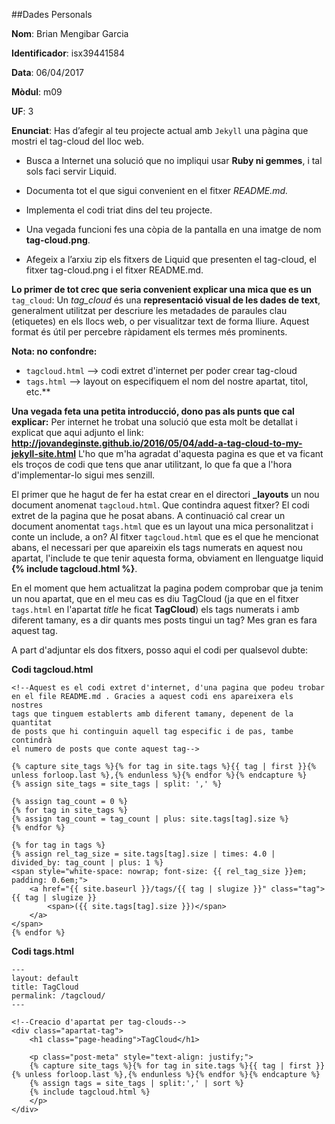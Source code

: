 ##Dades Personals

**Nom**: Brian Mengibar Garcia

**Identificador**: isx39441584

**Data**: 06/04/2017

**Mòdul**: m09

**UF**: 3

**Enunciat**: Has d’afegir al teu projecte actual amb `Jekyll` una pàgina que mostri el tag-cloud del lloc web.

* Busca a Internet una solució que no impliqui usar **Ruby ni gemmes**, i tal sols faci servir Liquid.

* Documenta tot el que sigui convenient en el fitxer _README.md._

* Implementa el codi triat dins del teu projecte.

* Una vegada funcioni fes una còpia de la pantalla en una imatge de nom **tag-cloud.png**.

* Afegeix a l’arxiu zip els fitxers de Liquid que presenten el tag-cloud, el fitxer tag-cloud.png i el fitxer README.md.


**Lo primer de tot crec que seria convenient explicar una mica que es un** `tag_cloud`:
Un _tag_cloud_ és una **representació visual de les dades de text**,
generalment utilitzat per descriure les metadades de paraules clau 
(etiquetes) en els llocs web, o per visualitzar text de forma lliure. 
Aquest format és útil per percebre ràpidament els termes més prominents. 


**Nota: no confondre:**
* `tagcloud.html` --> codi extret d'internet per poder crear tag-cloud
* `tags.html` --> layout on especifiquem el nom del nostre apartat, titol, etc.**

**Una vegada feta una petita introducció, dono pas als punts que cal explicar:**
Per internet he trobat una solució que esta molt be detallat i explicat
que aqui adjunto el link: **http://jovandeginste.github.io/2016/05/04/add-a-tag-cloud-to-my-jekyll-site.html**
L'ho que m'ha agradat d'aquesta pagina es que et va ficant els troços 
de codi que tens que anar utilitzant, lo que fa que a l'hora 
d'implementar-lo sigui mes senzill.

El primer que he hagut de fer ha estat crear en el directori 
**_layouts** un nou document anomenat `tagcloud.html`. Que contindra aquest
fitxer? El codi extret de la pagina que he posat abans. A continuació cal
crear un document anomentat `tags.html` que es un layout una mica
personalitzat i conte un include, a on? Al fitxer `tagcloud.html` que es
el que he mencionat abans, el necessari per que apareixin els tags
numerats en aquest nou apartat, l'include te que tenir aquesta forma,
obviament en llenguatge liquid **{% include tagcloud.html %}**.

En el moment que hem actualitzat la pagina podem comprobar que ja tenim
un nou apartat, que en el meu cas es diu TagCloud (ja que en el fitxer
`tags.html` en l'apartat _title_ he ficat **TagCloud**) els tags numerats
i amb diferent tamany, es a dir quants mes posts tingui un tag? Mes gran
es fara aquest tag.

A part d'adjuntar els dos fitxers, posso aqui el codi per qualsevol dubte:

**Codi tagcloud.html**
```
<!--Aquest es el codi extret d'internet, d'una pagina que podeu trobar
en el file README.md . Gracies a aquest codi ens apareixera els nostres
tags que tinguem establerts amb diferent tamany, depenent de la quantitat
de posts que hi continguin aquell tag especific i de pas, tambe contindrà
el numero de posts que conte aquest tag-->

{% capture site_tags %}{% for tag in site.tags %}{{ tag | first }}{% unless forloop.last %},{% endunless %}{% endfor %}{% endcapture %}
{% assign site_tags = site_tags | split: ',' %}

{% assign tag_count = 0 %}
{% for tag in site_tags %}
{% assign tag_count = tag_count | plus: site.tags[tag].size %}
{% endfor %}

{% for tag in tags %}
{% assign rel_tag_size = site.tags[tag].size | times: 4.0 | divided_by: tag_count | plus: 1 %}
<span style="white-space: nowrap; font-size: {{ rel_tag_size }}em; padding: 0.6em;">
	<a href="{{ site.baseurl }}/tags/{{ tag | slugize }}" class="tag">{{ tag | slugize }}
		<span>({{ site.tags[tag].size }})</span>
	</a>
</span>
{% endfor %}
```

**Codi tags.html**
```
---
layout: default
title: TagCloud
permalink: /tagcloud/
---

<!--Creacio d'apartat per tag-clouds-->
<div class="apartat-tag">
	<h1 class="page-heading">TagCloud</h1>

	<p class="post-meta" style="text-align: justify;">
	{% capture site_tags %}{% for tag in site.tags %}{{ tag | first }}{% unless forloop.last %},{% endunless %}{% endfor %}{% endcapture %}
	{% assign tags = site_tags | split:',' | sort %}
	{% include tagcloud.html %}
	</p>
</div>
```

